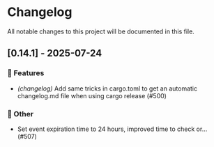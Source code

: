# Changelog

All notable changes to this project will be documented in this file.

## [0.14.1] - 2025-07-24

### 🚀 Features

- *(changelog)* Add same tricks in cargo.toml to get an automatic changelog.md file when using cargo release (#500)

### 💼 Other

- Set event expiration time to 24 hours, improved time to check or… (#507)

<!-- generated by git-cliff -->
